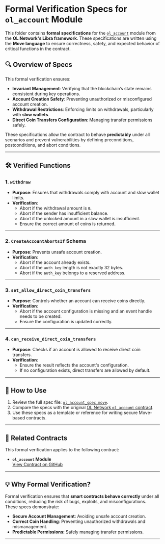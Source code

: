 # Formal Verification Specs for `ol_account` Module

This folder contains **formal specifications** for the [`ol_account`](https://github.com/0LNetworkCommunity/libra-framework/blob/main/framework/libra-framework/sources/ol_sources/ol_account.move) module from the **OL Network's Libra framework**. These specifications are written using the **Move language** to ensure correctness, safety, and expected behavior of critical functions in the contract.

## 🔍 Overview of Specs

This formal verification ensures:

- **Invariant Management**: Verifying that the blockchain’s state remains consistent during key operations.
- **Account Creation Safety**: Preventing unauthorized or misconfigured account creation.
- **Withdrawal Restrictions**: Enforcing limits on withdrawals, particularly with **slow wallets**.
- **Direct Coin Transfers Configuration**: Managing transfer permissions safely.

These specifications allow the contract to behave **predictably** under all scenarios and prevent vulnerabilities by defining preconditions, postconditions, and abort conditions.

---

## 🛠 Verified Functions

### 1. **`withdraw`**
- **Purpose**: Ensures that withdrawals comply with account and slow wallet limits.
- **Verification**:
  - Abort if the withdrawal amount is `0`.
  - Abort if the sender has insufficient balance.
  - Abort if the unlocked amount in a slow wallet is insufficient.
  - Ensure the correct amount of coins is returned.

---

### 2. **`CreateAccountAbortsIf` Schema**
- **Purpose**: Prevents unsafe account creation.
- **Verification**:
  - Abort if the account already exists.
  - Abort if the `auth_key` length is not exactly 32 bytes.
  - Abort if the `auth_key` belongs to a reserved address.

---

### 3. **`set_allow_direct_coin_transfers`**
- **Purpose**: Controls whether an account can receive coins directly.
- **Verification**:
  - Abort if the account configuration is missing and an event handle needs to be created.
  - Ensure the configuration is updated correctly.

---

### 4. **`can_receive_direct_coin_transfers`**
- **Purpose**: Checks if an account is allowed to receive direct coin transfers.
- **Verification**:
  - Ensure the result reflects the account's configuration.
  - If no configuration exists, direct transfers are allowed by default.

---

## 📝 How to Use

1. Review the full spec file: [`ol_account_spec.move`](./ol_account_spec.move).
2. Compare the specs with the original [OL Network `ol_account` contract](https://github.com/0LNetworkCommunity/libra-framework/blob/main/framework/libra-framework/sources/ol_sources/ol_account.move).
3. Use these specs as a template or reference for writing secure Move-based contracts.

---

## 🔗 Related Contracts

This formal verification applies to the following contract:

- **`ol_account` Module**  
  [View Contract on GitHub](https://github.com/0LNetworkCommunity/libra-framework/blob/main/framework/libra-framework/sources/ol_sources/ol_account.move)

---

## 💡 Why Formal Verification?

Formal verification ensures that **smart contracts behave correctly** under all conditions, reducing the risk of bugs, exploits, and misconfigurations. These specs demonstrate:

- **Secure Account Management**: Avoiding unsafe account creation.
- **Correct Coin Handling**: Preventing unauthorized withdrawals and mismanagement.
- **Predictable Permissions**: Safely managing transfer permissions.

---

